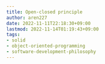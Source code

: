 ```yaml
---
title: Open-closed principle
author: aren227
date: 2022-11-11T22:18:30+09:00
lastmod: 2022-11-14T01:19:43+09:00
tags:
- solid
- object-oriented-programming
- software-development-philosophy
---
```


